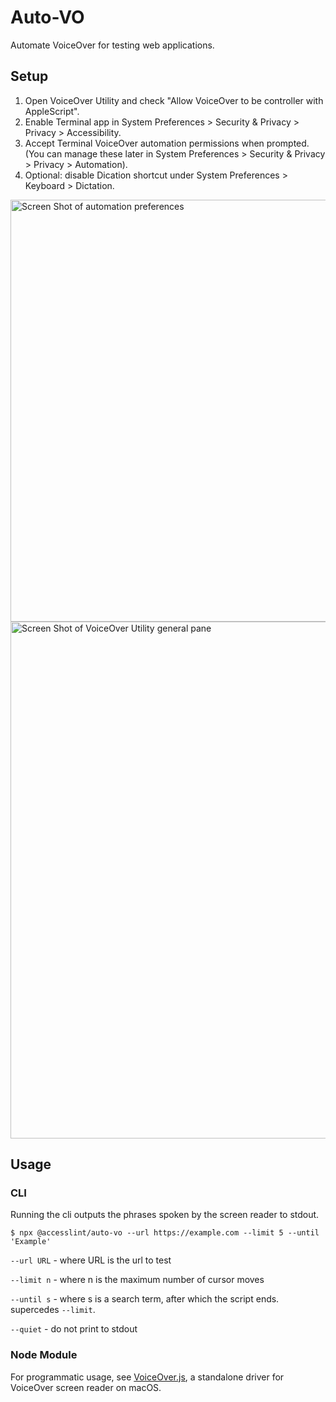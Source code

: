 # Auto-VO

Automate VoiceOver for testing web applications.

## Setup

1. Open VoiceOver Utility and check "Allow VoiceOver to be controller with AppleScript".
1. Enable Terminal app in System Preferences > Security & Privacy > Privacy > Accessibility.
1. Accept Terminal VoiceOver automation permissions when prompted. (You can manage these later in System Preferences > Security & Privacy > Privacy > Automation).
1. Optional: disable Dication shortcut under System Preferences > Keyboard > Dictation.

<img width="675" alt="Screen Shot of automation preferences" src="https://user-images.githubusercontent.com/108163/124667291-32d48980-de7d-11eb-9b72-ce2c3fa83352.png">

<img width="827" alt="Screen Shot of VoiceOver Utility general pane" src="https://user-images.githubusercontent.com/108163/124667336-44b62c80-de7d-11eb-913d-435f9ea50001.png">

## Usage

### CLI

Running the cli outputs the phrases spoken by the screen reader to stdout.

    $ npx @accesslint/auto-vo --url https://example.com --limit 5 --until 'Example'

`--url URL` - where URL is the url to test

`--limit n` - where n is the maximum number of cursor moves

`--until s` - where s is a search term, after which the script ends. supercedes `--limit`.

`--quiet` - do not print to stdout

### Node Module

For programmatic usage, see [VoiceOver.js](/packages/voiceover/README.md), a standalone driver for VoiceOver screen reader on macOS.


